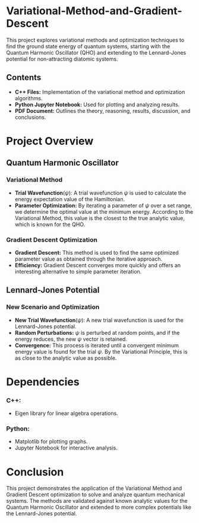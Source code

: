 # Variational-Method-and-Gradient-Descent
This project explores variational methods and optimization techniques to find the ground state energy of quantum systems, starting with the Quantum Harmonic Oscillator (QHO) and extending to the Lennard-Jones potential for non-attracting diatomic systems.

## Contents
 - $\textbf{C++ Files:}$ Implementation of the variational method and optimization algorithms.
 - $\textbf{Python Jupyter Notebook:}$ Used for plotting and analyzing results.
 - $\textbf{PDF Document:}$ Outlines the theory, reasoning, results, discussion, and conclusions.

 # Project Overview
 ## Quantum Harmonic Oscillator
 ### Variational Method
 - $\textbf{Trial Wavefunction}$$(\psi$): A trial wavefunction $\psi$ is used to calculate the energy expectation value of the Hamiltonian.
 - $\textbf{Parameter Optimization:}$ By iterating a parameter of $\psi$ over a set range, we determine the optimal value at the minimum energy. According to the Variational Method, this value is the closest to the true analytic value, which is known for the QHO.

 ### Gradient Descent Optimization
 - $\textbf{Gradient Descent:}$ This method is used to find the same optimized parameter value as obtained through the iterative approach.
 - $\textbf{Efficiency:}$ Gradient Descent converges more quickly and offers an interesting alternative to simple parameter iteration.

 ## Lennard-Jones Potential
 ### New Scenario and Optimization
 - $\textbf{New Trial Wavefunction}$($\psi$): A new trial wavefunction is used for the Lennard-Jones potential.
 - $\textbf{Random Perturbations:}$ $\psi$ is perturbed at random points, and if the energy reduces, the new $\psi$ vector is retained.
 - $\textbf{Convergence:}$ This process is iterated until a convergent minimum energy value is found for the trial $\psi$. By the Variational Principle, this is as close to the analytic value as possible.

 # Dependencies
### C++:
 - Eigen library for linear algebra operations.
### Python:
 - Matplotlib for plotting graphs.
 - Jupyter Notebook for interactive analysis.

# Conclusion
This project demonstrates the application of the Variational Method and Gradient Descent optimization to solve and analyze quantum mechanical systems. The methods are validated against known analytic values for the Quantum Harmonic Oscillator and extended to more complex potentials like the Lennard-Jones potential.
